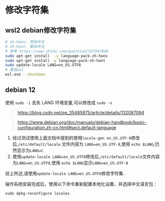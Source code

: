 # 修改字符集

## wsl2 debian修改字符集

```bash
# zh-hans: 简体中文
# zh-hant: 繁体中文
# 参考 https://www.zhihu.com/question/537947040
sudo apt-get install  -y language-pack-zh-hans
sudo apt-get install -y language-pack-zh-hant
sudo update-locale LANG=en_US.UTF8
# 重启wsl
wsl.exe --shutdown
```

## debian 12

使用 `sudo -i` 丢失 LANG 环境变量,可以修改成 `sudo -s`

> https://blog.csdn.net/qq_35485875/article/details/132087094

> https://www.debian.org/doc/manuals/debian-handbook/basic-configuration.zh-cn.html#sect.default-language

1. 经过测试使用上面文档中提到的使用`locale-gen en_US.UTF-8`修改后,`/etc/default/locale` 文件内容为 `LANG=en_US.UTF-8`,使用 `echo $LANG`,仍然显示为`LANG=C`
2. 使用`update-locale LANG=en_US.UTF8`修改后,`/etc/default/locale`文件内容为`LANG=en_US.UTF8`,使用 `echo $LANG`显示`LANG=en_US.UTF-8`

综上所述,请使用`update-locale LANG=en_US.UTF8`修改字符集.

操作系统安装完成后，使用以下命令重新配置本地化设置，并选择中文语言包：

`sudo dpkg-reconfigure locales`
